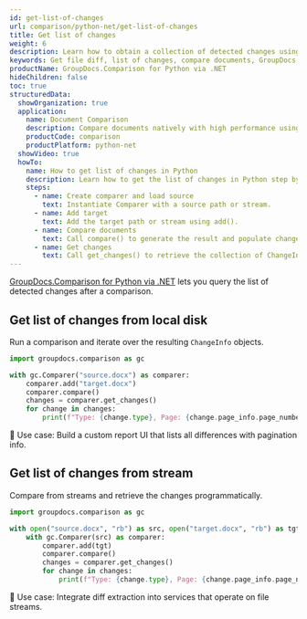 ```yaml
---
id: get-list-of-changes
url: comparison/python-net/get-list-of-changes
title: Get list of changes
weight: 6
description: Learn how to obtain a collection of detected changes using GroupDocs.Comparison for Python via .NET.
keywords: Get file diff, list of changes, compare documents, GroupDocs.Comparison Python
productName: GroupDocs.Comparison for Python via .NET
hideChildren: false
toc: true
structuredData:
  showOrganization: true
  application:
    name: Document Comparison
    description: Compare documents natively with high performance using Python and GroupDocs.Comparison for Python via .NET
    productCode: comparison
    productPlatform: python-net
  showVideo: true
  howTo:
    name: How to get list of changes in Python
    description: Learn how to get the list of changes in Python step by step
    steps:
      - name: Create comparer and load source
        text: Instantiate Comparer with a source path or stream.
      - name: Add target
        text: Add the target path or stream using add().
      - name: Compare documents
        text: Call compare() to generate the result and populate changes.
      - name: Get changes
        text: Call get_changes() to retrieve the collection of ChangeInfo.
---
```


[GroupDocs.Comparison for Python via .NET](https://products.groupdocs.com/comparison/python-net) lets you query the list of detected changes after a comparison.

## Get list of changes from local disk

Run a comparison and iterate over the resulting `ChangeInfo` objects.

```python
import groupdocs.comparison as gc

with gc.Comparer("source.docx") as comparer:
    comparer.add("target.docx")
    comparer.compare()
    changes = comparer.get_changes()
    for change in changes:
        print(f"Type: {change.type}, Page: {change.page_info.page_number}, Id: {change.id}, Text: {change.text}")
```

🔹 Use case: Build a custom report UI that lists all differences with pagination info.

## Get list of changes from stream

Compare from streams and retrieve the changes programmatically.

```python
import groupdocs.comparison as gc

with open("source.docx", "rb") as src, open("target.docx", "rb") as tgt:
    with gc.Comparer(src) as comparer:
        comparer.add(tgt)
        comparer.compare()
        changes = comparer.get_changes()
        for change in changes:
            print(f"Type: {change.type}, Page: {change.page_info.page_number}, Id: {change.id}, Text: {change.text}")
```

🔹 Use case: Integrate diff extraction into services that operate on file streams.


